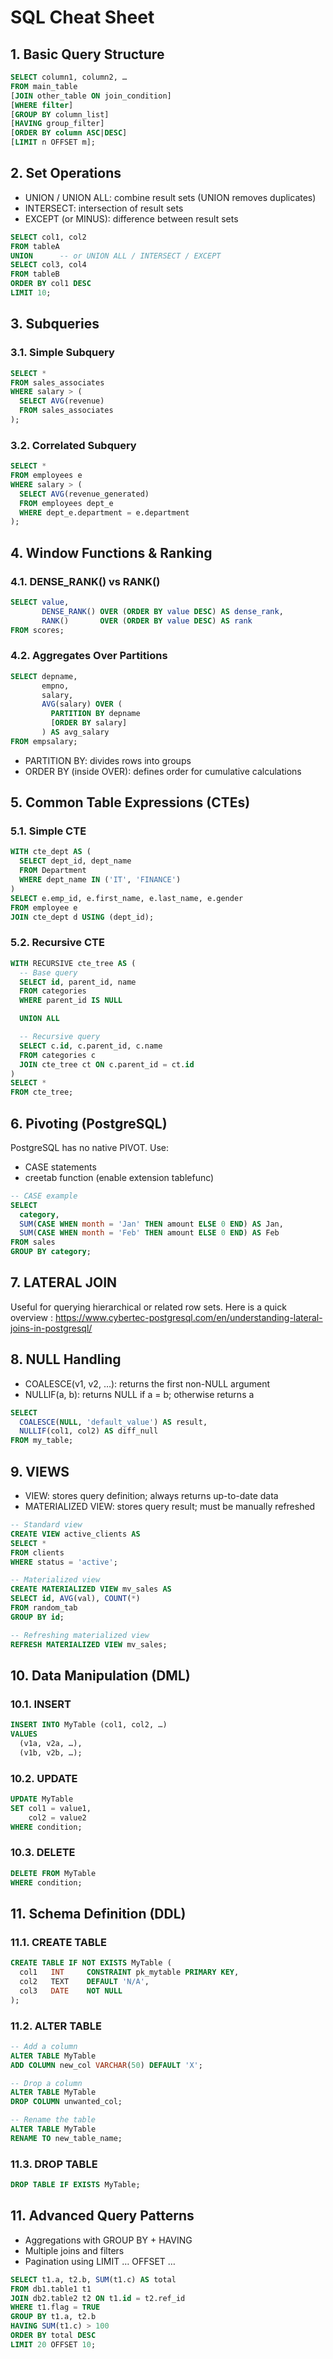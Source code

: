 # SQL Cheat Sheet

## 1. Basic Query Structure

```sql
SELECT column1, column2, …
FROM main_table
[JOIN other_table ON join_condition]
[WHERE filter]
[GROUP BY column_list]
[HAVING group_filter]
[ORDER BY column ASC|DESC]
[LIMIT n OFFSET m];
```

## 2. Set Operations
- UNION / UNION ALL: combine result sets (UNION removes duplicates)
- INTERSECT: intersection of result sets
- EXCEPT (or MINUS): difference between result sets

```sql
SELECT col1, col2
FROM tableA
UNION      -- or UNION ALL / INTERSECT / EXCEPT
SELECT col3, col4
FROM tableB
ORDER BY col1 DESC
LIMIT 10;
```

## 3. Subqueries
### 3.1. Simple Subquery
```sql
SELECT *
FROM sales_associates
WHERE salary > (
  SELECT AVG(revenue)
  FROM sales_associates
);
```

### 3.2. Correlated Subquery

```sql
SELECT *
FROM employees e
WHERE salary > (
  SELECT AVG(revenue_generated)
  FROM employees dept_e
  WHERE dept_e.department = e.department
);

```

## 4. Window Functions & Ranking
### 4.1. DENSE_RANK() vs RANK()
```sql
SELECT value,
       DENSE_RANK() OVER (ORDER BY value DESC) AS dense_rank,
       RANK()       OVER (ORDER BY value DESC) AS rank
FROM scores;
```

### 4.2. Aggregates Over Partitions
```sql
SELECT depname,
       empno,
       salary,
       AVG(salary) OVER (
         PARTITION BY depname
         [ORDER BY salary]
       ) AS avg_salary
FROM empsalary;
```
- PARTITION BY: divides rows into groups
- ORDER BY (inside OVER): defines order for cumulative calculations

## 5. Common Table Expressions (CTEs)
### 5.1. Simple CTE
```sql
WITH cte_dept AS (
  SELECT dept_id, dept_name
  FROM Department
  WHERE dept_name IN ('IT', 'FINANCE')
)
SELECT e.emp_id, e.first_name, e.last_name, e.gender
FROM employee e
JOIN cte_dept d USING (dept_id);
```
### 5.2.  Recursive CTE

```sql
WITH RECURSIVE cte_tree AS (
  -- Base query
  SELECT id, parent_id, name
  FROM categories
  WHERE parent_id IS NULL

  UNION ALL

  -- Recursive query
  SELECT c.id, c.parent_id, c.name
  FROM categories c
  JOIN cte_tree ct ON c.parent_id = ct.id
)
SELECT *
FROM cte_tree;
```

## 6. Pivoting (PostgreSQL)
PostgreSQL has no native PIVOT. Use:
- CASE statements
- creetab function (enable extension tablefunc)

```sql
-- CASE example
SELECT
  category,
  SUM(CASE WHEN month = 'Jan' THEN amount ELSE 0 END) AS Jan,
  SUM(CASE WHEN month = 'Feb' THEN amount ELSE 0 END) AS Feb
FROM sales
GROUP BY category;
```

## 7. LATERAL JOIN
Useful for querying hierarchical or related row sets. Here is a quick overview : https://www.cybertec-postgresql.com/en/understanding-lateral-joins-in-postgresql/ 


## 8. NULL Handling
- COALESCE(v1, v2, …): returns the first non-NULL argument
- NULLIF(a, b): returns NULL if a = b; otherwise returns a
```sql
SELECT
  COALESCE(NULL, 'default_value') AS result,
  NULLIF(col1, col2) AS diff_null
FROM my_table;

```
## 9. VIEWS
- VIEW: stores query definition; always returns up-to-date data
- MATERIALIZED VIEW: stores query result; must be manually refreshed

```sql
-- Standard view
CREATE VIEW active_clients AS
SELECT *
FROM clients
WHERE status = 'active';

-- Materialized view
CREATE MATERIALIZED VIEW mv_sales AS
SELECT id, AVG(val), COUNT(*)
FROM random_tab
GROUP BY id;

-- Refreshing materialized view
REFRESH MATERIALIZED VIEW mv_sales;
```

## 10. Data Manipulation (DML)
### 10.1. INSERT 
```sql
INSERT INTO MyTable (col1, col2, …)
VALUES
  (v1a, v2a, …),
  (v1b, v2b, …);
```

### 10.2. UPDATE 
```sql
UPDATE MyTable
SET col1 = value1,
    col2 = value2
WHERE condition;
```

### 10.3. DELETE
```sql
DELETE FROM MyTable
WHERE condition;
```

## 11. Schema Definition (DDL)
### 11.1. CREATE TABLE
```sql
CREATE TABLE IF NOT EXISTS MyTable (
  col1   INT     CONSTRAINT pk_mytable PRIMARY KEY,
  col2   TEXT    DEFAULT 'N/A',
  col3   DATE    NOT NULL
);
```
### 11.2. ALTER TABLE
```sql
-- Add a column
ALTER TABLE MyTable
ADD COLUMN new_col VARCHAR(50) DEFAULT 'X';

-- Drop a column
ALTER TABLE MyTable
DROP COLUMN unwanted_col;

-- Rename the table
ALTER TABLE MyTable
RENAME TO new_table_name;
```

### 11.3. DROP TABLE
```sql
DROP TABLE IF EXISTS MyTable;
```


## 11. Advanced Query Patterns
- Aggregations with GROUP BY + HAVING
- Multiple joins and filters
- Pagination using LIMIT … OFFSET …

```sql
SELECT t1.a, t2.b, SUM(t1.c) AS total
FROM db1.table1 t1
JOIN db2.table2 t2 ON t1.id = t2.ref_id
WHERE t1.flag = TRUE
GROUP BY t1.a, t2.b
HAVING SUM(t1.c) > 100
ORDER BY total DESC
LIMIT 20 OFFSET 10;

```
  
